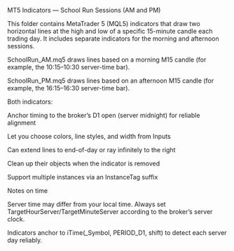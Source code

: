 MT5 Indicators — School Run Sessions (AM and PM)

This folder contains MetaTrader 5 (MQL5) indicators that draw two horizontal lines at the high and low of a specific 15-minute candle each trading day. It includes separate indicators for the morning and afternoon sessions.

SchoolRun_AM.mq5 draws lines based on a morning M15 candle (for example, the 10:15–10:30 server-time bar).

SchoolRun_PM.mq5 draws lines based on an afternoon M15 candle (for example, the 16:15–16:30 server-time bar).

Both indicators:

Anchor timing to the broker’s D1 open (server midnight) for reliable alignment

Let you choose colors, line styles, and width from Inputs

Can extend lines to end-of-day or ray infinitely to the right

Clean up their objects when the indicator is removed

Support multiple instances via an InstanceTag suffix



Notes on time

Server time may differ from your local time. Always set TargetHourServer/TargetMinuteServer according to the broker’s server clock.

Indicators anchor to iTime(_Symbol, PERIOD_D1, shift) to detect each server day reliably.
